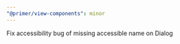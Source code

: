 ```yaml
---
"@primer/view-components": minor
---
```


Fix accessibility bug of missing accessible name on Dialog
